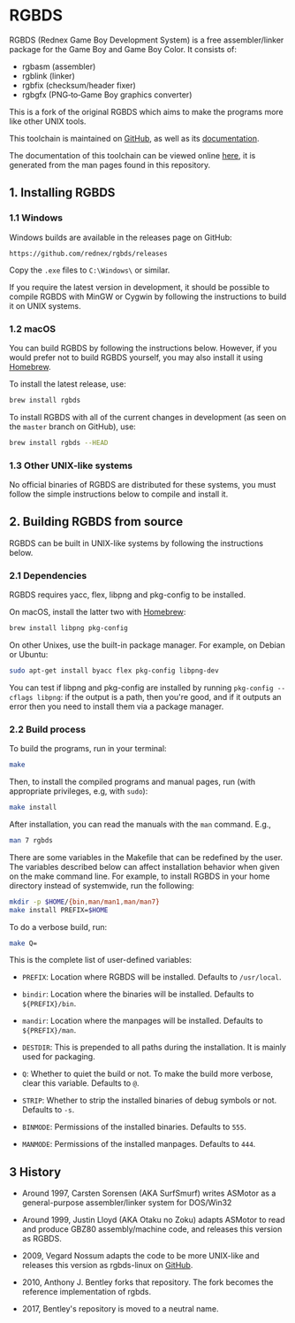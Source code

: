 # RGBDS

RGBDS (Rednex Game Boy Development System) is a free assembler/linker package
for the Game Boy and Game Boy Color. It consists of:

  - rgbasm  (assembler)
  - rgblink (linker)
  - rgbfix  (checksum/header fixer)
  - rgbgfx  (PNG‐to‐Game Boy graphics converter)

This is a fork of the original RGBDS which aims to make the programs more like
other UNIX tools.

This toolchain is maintained on [GitHub](https://github.com/rednex/rgbds), as
well as its [documentation](https://github.com/rednex/rednex.github.io).

The documentation of this toolchain can be viewed online
[here](https://rednex.github.io/), it is generated from the man pages found in
this repository.

## 1. Installing RGBDS

### 1.1 Windows

Windows builds are available in the releases page on GitHub:

    https://github.com/rednex/rgbds/releases

Copy the `.exe` files to `C:\Windows\` or similar.

If you require the latest version in development, it should be possible to
compile RGBDS with MinGW or Cygwin by following the instructions to build it
on UNIX systems.

### 1.2 macOS

You can build RGBDS by following the instructions below. However, if you would
prefer not to build RGBDS yourself, you may also install it using
[Homebrew](http://brew.sh/).

To install the latest release, use:

```sh
brew install rgbds
```

To install RGBDS with all of the current changes in development (as seen on the
`master` branch on GitHub), use:

```sh
brew install rgbds --HEAD
```

### 1.3 Other UNIX-like systems

No official binaries of RGBDS are distributed for these systems, you must follow
the simple instructions below to compile and install it.


## 2. Building RGBDS from source

RGBDS can be built in UNIX-like systems by following the instructions below.

### 2.1 Dependencies

RGBDS requires yacc, flex, libpng and pkg-config to be installed.

On macOS, install the latter two with [Homebrew](http://brew.sh/):

```sh
brew install libpng pkg-config
```

On other Unixes, use the built-in package manager. For example, on Debian or
Ubuntu:

```sh
sudo apt-get install byacc flex pkg-config libpng-dev
```

You can test if libpng and pkg-config are installed by running
`pkg-config --cflags libpng`: if the output is a path, then you're good, and if
it outputs an error then you need to install them via a package manager.

### 2.2 Build process

To build the programs, run in your terminal:

```sh
make
```

Then, to install the compiled programs and manual pages, run (with appropriate
privileges, e.g, with `sudo`):


```sh
make install
```

After installation, you can read the manuals with the `man` command. E.g.,

```sh
man 7 rgbds
```

There are some variables in the Makefile that can be redefined by the user. The
variables described below can affect installation behavior when given on the
make command line. For example, to install RGBDS in your home directory instead
of systemwide, run the following:

```sh
mkdir -p $HOME/{bin,man/man1,man/man7}
make install PREFIX=$HOME
```

To do a verbose build, run:

```sh
make Q=
```

This is the complete list of user-defined variables:

- `PREFIX`: Location where RGBDS will be installed. Defaults to `/usr/local`.

- `bindir`: Location where the binaries will be installed. Defaults to `${PREFIX}/bin`.

- `mandir`: Location where the manpages will be installed. Defaults to `${PREFIX}/man`.

- `DESTDIR`: This is prepended to all paths during the installation. It is
  mainly used for packaging.

- `Q`: Whether to quiet the build or not. To make the build more verbose, clear
  this variable. Defaults to `@`.

- `STRIP`: Whether to strip the installed binaries of debug symbols or not.
  Defaults to `-s`.

- `BINMODE`: Permissions of the installed binaries. Defaults to `555`.

- `MANMODE`: Permissions of the installed manpages. Defaults to `444`.

## 3 History

- Around 1997, Carsten Sorensen (AKA SurfSmurf) writes ASMotor as a
  general-purpose assembler/linker system for DOS/Win32

- Around 1999, Justin Lloyd (AKA Otaku no Zoku) adapts ASMotor to read and
  produce GBZ80 assembly/machine code, and releases this version as RGBDS.

- 2009, Vegard Nossum adapts the code to be more UNIX-like and releases this
  version as rgbds-linux on [GitHub](https://github.com/vegard/rgbds-linux).

- 2010, Anthony J. Bentley forks that repository. The fork becomes the reference
  implementation of rgbds.

- 2017, Bentley's repository is moved to a neutral name.
